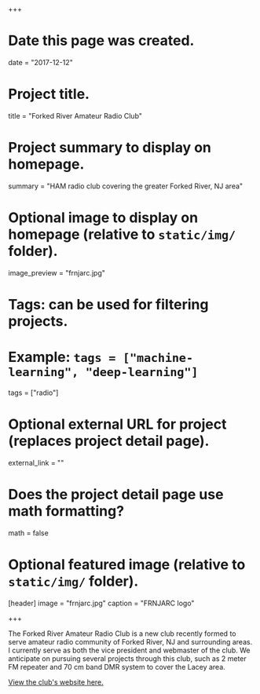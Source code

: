 +++
# Date this page was created.
date = "2017-12-12"

# Project title.
title = "Forked River Amateur Radio Club"

# Project summary to display on homepage.
summary = "HAM radio club covering the greater Forked River, NJ area"

# Optional image to display on homepage (relative to `static/img/` folder).
image_preview = "frnjarc.jpg"

# Tags: can be used for filtering projects.
# Example: `tags = ["machine-learning", "deep-learning"]`
tags = ["radio"]

# Optional external URL for project (replaces project detail page).
external_link = ""

# Does the project detail page use math formatting?
math = false

# Optional featured image (relative to `static/img/` folder).
[header]
image = "frnjarc.jpg"
caption = "FRNJARC logo"

+++

The Forked River Amateur Radio Club is a new club recently formed to serve amateur radio community of Forked River, NJ and surrounding areas. I currently serve as both the vice president and webmaster of the club. We anticipate on pursuing several projects through this club, such as 2 meter FM repeater and 70 cm band DMR system to cover the Lacey area.

[View the club's website here.](https://frnjarc.org/)
